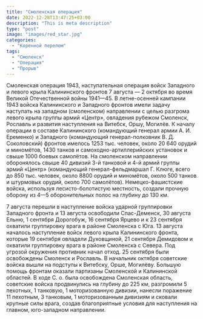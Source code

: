 ```yaml
---
title: "Смоленская операция"
date: 2022-12-28T13:47:25+03:00
description: "This is meta description"
type: "post"
image: "images/red_star.jpg"
categories:
  - "Коренной перелом"
tags:
  - "Смоленск"
  - "Операция"
  - "Прорыв"
---
```


Смоленская операция 1943, наступательная операция войск Западного и левого крыла Калининского фронтов 7 августа — 2 октября во время Великой Отечественной войны 1941—45. В летне-осенней кампании 1943 войска Калининского и Западного фронтов имели задачу наступать на западном (смоленском) направлении с целью разгрома левого крыла группы армий «Центр», овладения рубежом Смоленск, Рославль и развития наступления на Витебск, Оршу, Могилёв. К началу операции в составе Калининского (командующий генерал армии А. И. Еременко) и Западного (командующий генерал-полковник В. Д. Соколовский) фронтов имелось 1253 тыс. человек, около 20 640 орудий и миномётов, 1430 танков и самоходно-артиллерийских установок и свыше 1000 боевых самолётов. На смоленском направлении оборонялось свыше 40 дивизий 3-й танковой и 4-й армий группы армий «Центр» (командующий генерал-фельдмаршал Г. Клюге, всего до 850 тыс. человек, около 8800 орудий и миномётов, около 500 танков и штурмовых орудий, около 700 самолётов). Немецко-фашистские войска, используя лесисто-болотистую местность, создали прочную оборону из 4—5 оборонительных полос на глубину до 130 км.

  7 августа перешли в наступление войска ударной группировки Западного фронта и 13 августа освободили Спас-Деменск, 30 августа Ельню, 1 сентября Дорогобуж, 16 сентября Ярцево и к 23 сентября охватили группировку врага в районе Смоленска с Юга. 13 августа началось наступление войск левого крыла Калининского фронта, которые 19 сентября овладели Духовщиной, 21 сентября Демидовом и охватили группировку врага в районе Смоленска с Севера. Под угрозой окружения противник начал отход. 25 сентября были освобождены Смоленск и Рославль. В начальник октября советские войска вышли на подступы к Витебску, Орше, Могилёву. Большую помощь фронтам оказали партизаны Смоленской и Калининской областей. В ходе С. о. была освобождена Смоленская область, советские войска продвинулись на глубину до 225 км, разгромили 5 пехотных, 1 танковую, 1 моторизованную дивизии, нанесли поражение 11 пехотным, 3 танковым, 1 моторизованным дивизиям и сковали крупные силы врага, создав благоприятные условия для наступления на главном, юго-западном направлении.



